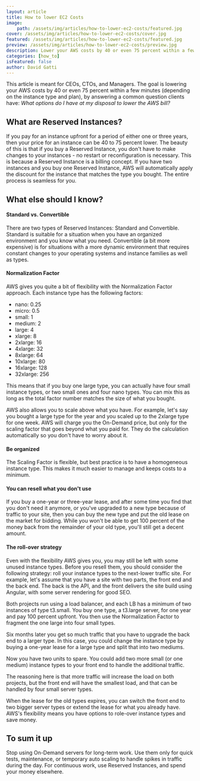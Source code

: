 ```yaml
---
layout: article
title: How to lower EC2 Costs
image:
    path: /assets/img/articles/how-to-lower-ec2-costs/featured.jpg
cover: /assets/img/articles/how-to-lower-ec2-costs/cover.jpg
featured: /assets/img/articles/how-to-lower-ec2-costs/featured.jpg
preview: /assets/img/articles/how-to-lower-ec2-costs/preview.jpg
description: Lower your AWS costs by 40 or even 75 percent within a few minutes (depending on the instance type and plan).
categories: [how_to]
isFeatured: false
author: David Gatti
---
```


This article is meant for CEOs, CTOs, and Managers. The goal is lowering your AWS costs by 40 or even 75 percent within a few minutes (depending on the instance type and plan), by answering a common question clients have: *What options do I have at my disposal to lower the AWS bill?*

## What are Reserved Instances?

If you pay for an instance upfront for a period of either one or three years, then your price for an instance can be 40 to 75 percent lower. The beauty of this is that if you buy a Reserved Instance, you don't have to make changes to your instances - no restart or reconfiguration is necessary. This is because a Reserved Instance is a billing concept. If you have two instances and you buy one Reserved Instance, AWS will automatically apply the discount for the instance that matches the type you bought. The entire process is seamless for you.

## What else should I know?

#### Standard vs. Convertible

There are two types of Reserved Instances: Standard and Convertible. Standard is suitable for a situation when you have an organized environment and you know what you need. Convertible (a bit more  expensive) is for situations with a more dynamic environment that requires constant changes to your operating systems and instance families as well as types.

#### Normalization Factor

AWS gives you quite a bit of flexibility with the Normalization Factor approach. Each instance type has the following factors:

- nano: 0.25
- micro: 0.5
- small: 1
- medium: 2
- large: 4
- xlarge: 8
- 2xlarge: 16
- 4xlarge: 32
- 8xlarge: 64
- 10xlarge: 80
- 16xlarge: 128
- 32xlarge: 256

This means that if you buy one large type, you can actually have four small instance types, or two small ones and four nano types. You can mix this as long as the total factor number matches the size of what you bought.

AWS also allows you to scale above what you have. For example, let's say you bought a large type for the year and you scaled up to the 2xlarge type for one week. AWS will charge you the On-Demand price, but only for the scaling factor that goes beyond what you paid for. They do the calculation automatically so you don't have to worry about it.

#### Be organized

The Scaling Factor is flexible, but best practice is to have a homogeneous instance type. This makes it much easier to manage and keeps costs to a minimum.

#### You can resell what you don't use

If you buy a one-year or three-year lease, and after some time you find that you don't need it anymore, or you've upgraded to a new type because of traffic to your site, then you can buy the new type and put the old lease on the market for bidding. While you won't be able to get 100 percent of the money back from the remainder of your old type, you'll still get a decent amount.

#### The roll-over strategy

Even with the flexibility AWS gives you, you may still be left with some unused instance types. Before you resell them, you should consider the following strategy: roll your instance types to the next-lower traffic site. For example, let's assume that you have a site with two parts, the front end and the back end. The back is the API, and the front delivers the site build using Angular, with some server rendering for good SEO. 

Both projects run using a load balancer, and each LB has a minimum of two instances of type t3.small. You buy one type, a t3.large server, for one year and pay 100 percent upfront. You then use the Normalization Factor to fragment the one large into four small types.

Six months later you get so much traffic that you have to upgrade the back end to a larger type. In this case, you could change the instance type by buying a one-year lease for a large type and split that into two mediums.

Now you have two units to spare. You could add two more small (or one medium) instance types to your front end to handle the additional traffic.

The reasoning here is that more traffic will increase the load on both projects, but the front end will have the smallest load, and that can be handled by four small server types.

When the lease for the old types expires, you can switch the front end to two bigger server types or extend the lease for what you already have. AWS's flexibility means you have options to role-over instance types and save money.

## To sum it up

Stop using On-Demand servers for long-term work. Use them only for quick tests, maintenance, or temporary auto scaling to handle spikes in traffic during the day. For continuous work, use Reserved Instances, and spend your money elsewhere.